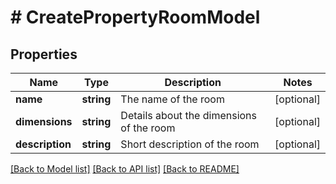 # # CreatePropertyRoomModel

## Properties

Name | Type | Description | Notes
------------ | ------------- | ------------- | -------------
**name** | **string** | The name of the room | [optional]
**dimensions** | **string** | Details about the dimensions of the room | [optional]
**description** | **string** | Short description of the room | [optional]

[[Back to Model list]](../../README.md#models) [[Back to API list]](../../README.md#endpoints) [[Back to README]](../../README.md)
